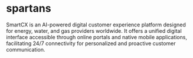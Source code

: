 # spartans
SmartCX is an AI-powered digital customer experience platform designed for energy, water, and gas providers worldwide. It offers a unified digital interface accessible through online portals and native mobile applications, facilitating 24/7 connectivity for personalized and proactive customer communication.
